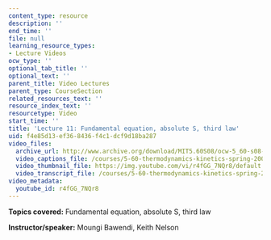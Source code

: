 ```yaml
---
content_type: resource
description: ''
end_time: ''
file: null
learning_resource_types:
- Lecture Videos
ocw_type: ''
optional_tab_title: ''
optional_text: ''
parent_title: Video Lectures
parent_type: CourseSection
related_resources_text: ''
resource_index_text: ''
resourcetype: Video
start_time: ''
title: 'Lecture 11: Fundamental equation, absolute S, third law'
uid: f4e85d13-ef36-8436-f4c1-dcf9d18ba287
video_files:
  archive_url: http://www.archive.org/download/MIT5.60S08/ocw-5_60-s08-lec11_300k.mp4
  video_captions_file: /courses/5-60-thermodynamics-kinetics-spring-2008/ed2c9a2d89c854f5a921e18d7716df8b_r4fGG_7NQr8.vtt
  video_thumbnail_file: https://img.youtube.com/vi/r4fGG_7NQr8/default.jpg
  video_transcript_file: /courses/5-60-thermodynamics-kinetics-spring-2008/8deff1475956ad6dc99f6564d2283291_r4fGG_7NQr8.pdf
video_metadata:
  youtube_id: r4fGG_7NQr8
---
```


**Topics covered:** Fundamental equation, absolute S, third law

**Instructor/speaker:** Moungi Bawendi, Keith Nelson



